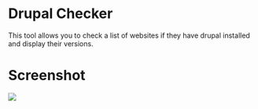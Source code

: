 # Drupal Checker
This tool allows you to check a list of websites if they have drupal installed and display their versions.
# Screenshot
<img src="http://i.imgur.com/M6wT03x.png" >
